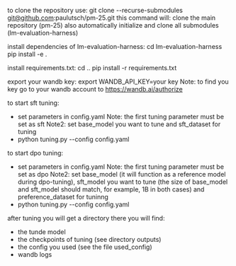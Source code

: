 to clone the repository use:
git clone --recurse-submodules git@github.com:paulutsch/pm-25.git
this command will:
clone the main repository (pm-25)
also automatically initialize and clone all submodules (lm-evaluation-harness)

install dependencies of lm-evaluation-harness:
cd lm-evaluation-harness
pip install -e .

install requirements.txt:
cd ..
pip install -r requirements.txt

export your wandb key:
export WANDB_API_KEY=your key
Note: to find you key go to your wandb account to https://wandb.ai/authorize

to start sft tuning:
- set parameters in config.yaml
Note: the first tuning parameter must be set as sft
Note2: set base_model you want to tune and sft_dataset for tuning
- python tuning.py --config config.yaml

to start dpo tuning:
- set parameters in config.yaml
Note: the first tuning parameter must be set as dpo
Note2: set base_model (it will function as a reference model during dpo-tuning), sft_model you want to tune (the size of base_model and sft_model should match, for example, 1B in both cases) and preference_dataset for tuninng
- python tuning.py --config config.yaml

after tuning you will get a directory there you will find:
- the tunde model
- the checkpoints of tuning (see directory outputs)
- the config you used (see the file used_config)
- wandb logs


